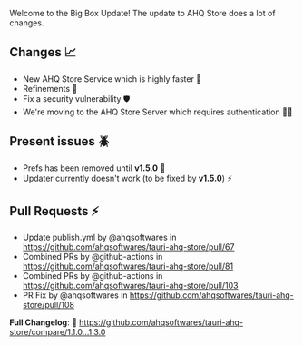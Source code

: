 Welcome to the Big Box Update! The update to AHQ Store does a lot of changes.

## Changes 📈
- New AHQ Store Service which is highly faster 🚀
- Refinements 🔧
- Fix a security vulnerability 🛡️
- We're moving to the AHQ Store Server which requires authentication 🧑‍💻

## Present issues 🪲
- Prefs has been removed until **v1.5.0** 📝
- Updater currently doesn't work (to be fixed by **v1.5.0**) ⚡

## Pull Requests ⚡
* Update publish.yml by @ahqsoftwares in https://github.com/ahqsoftwares/tauri-ahq-store/pull/67
* Combined PRs by @github-actions in https://github.com/ahqsoftwares/tauri-ahq-store/pull/81
* Combined PRs by @github-actions in https://github.com/ahqsoftwares/tauri-ahq-store/pull/103
* PR Fix by @ahqsoftwares in https://github.com/ahqsoftwares/tauri-ahq-store/pull/108

**Full Changelog**: 📝 https://github.com/ahqsoftwares/tauri-ahq-store/compare/1.1.0...1.3.0